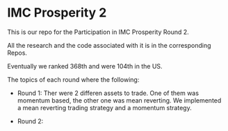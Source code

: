 # IMC Prosperity 2

This is our repo for the Participation in IMC Prosperity Round 2. 

All the research and the code associated with it is in the corresponding Repos.

Eventually we ranked 368th and were 104th in the US. 

The topics of each round where the following:

* Round 1: Ther were 2 differen assets to trade. One of them was momentum based, the other one was mean reverting. We implemented a mean reverting trading strategy and a momentum strategy.

* Round 2: 
